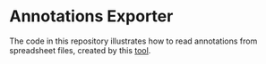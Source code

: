 # Annotations Exporter
The code in this repository illustrates how to read annotations from spreadsheet files, created by this [tool](https://github.com/ddenron/annotation_tool).
